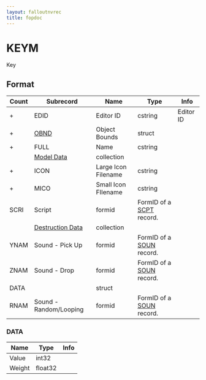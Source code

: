 ```yaml
---
layout: falloutnvrec
title: fopdoc
---
```

KEYM
====

Key

## Format

Count | Subrecord | Name | Type | Info
------|-------|------|------|-----
+ | EDID | Editor ID | cstring | Editor ID
+ | [OBND](Subrecords/OBND.md) | Object Bounds | struct |
+ | FULL | Name | cstring |
 | | [Model Data](Subrecords/Model.md) | collection |
+ | ICON | Large Icon Filename | cstring |
+ | MICO | Small Icon FIlename | cstring |
 | SCRI | Script | formid | FormID of a [SCPT](SCPT.md) record.
 | | [Destruction Data](Subrecords/Destruction.md) | collection |
 | YNAM | Sound - Pick Up | formid | FormID of a [SOUN](SOUN.md) record.
 | ZNAM | Sound - Drop | formid | FormID of a [SOUN](SOUN.md) record.
 | DATA | | struct |
 | RNAM | Sound - Random/Looping | formid | FormID of a [SOUN](SOUN.md) record.

### DATA

Name | Type | Info
-----|------|-----
Value | int32 |
Weight | float32 |

